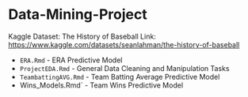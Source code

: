 # Data-Mining-Project

Kaggle Dataset: The History of Baseball
Link: https://www.kaggle.com/datasets/seanlahman/the-history-of-baseball 

  - `ERA.Rmd` - ERA Predictive Model
  - `ProjectEDA.Rmd` - General Data Cleaning and Manipulation Tasks
  - `TeambattingAVG.Rmd` - Team Batting Average Predictive Model
  - Wins_Models.Rmd` - Team Wins Predictive Model
